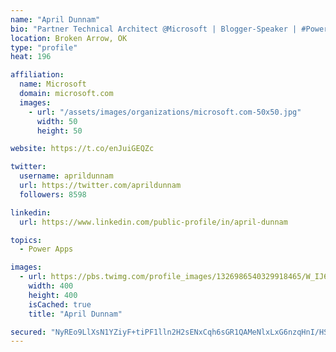 ```yaml
---
name: "April Dunnam"
bio: "Partner Technical Architect @Microsoft | Blogger-Speaker | #PowerApps, #PowerAutomate, #Office365, #SharePoint | #WIT | #Karaoke Queen"
location: Broken Arrow, OK
type: "profile"
heat: 196

affiliation:
  name: Microsoft
  domain: microsoft.com
  images:
    - url: "/assets/images/organizations/microsoft.com-50x50.jpg"
      width: 50
      height: 50

website: https://t.co/enJuiGEQZc

twitter:
  username: aprildunnam
  url: https://twitter.com/aprildunnam
  followers: 8598

linkedin:
  url: https://www.linkedin.com/public-profile/in/april-dunnam

topics:
  - Power Apps

images:
  - url: https://pbs.twimg.com/profile_images/1326986540329918465/W_IJ6Ih2_400x400.jpg
    width: 400
    height: 400
    isCached: true
    title: "April Dunnam"

secured: "NyREo9LlXsN1YZiyF+tiPF1lln2H2sENxCqh6sGR1QAMeNlxLxG6nzqHnI/HS/ssVK1BWiYYYrUc/Z/ek4vGgHxmfAEqwvG0DFTBH++8lCobpJyNRvoQD/II2S9bTJ8iwfdFiukUBIiofV+mf6+bRl/+YOqTgtN6VGz1BzNSUMjO9x4mT0D2Ie7CDXiBBVQwszyOedU2W7lTxLwR+b2ikZ7IK80TPs0TABo93WiIbH8bboTLn5rBCSHAGG2zJRYSK3s2/UdHo1IA2Wnu47c9sxlTdF+x4yd0+axXFTNEvas1RBBAbfodhzMkAXHyeV2jsi0oeUM4a8cNjKTVJl5U5R24KOoU09qcK1ipxssbD33j4r37ZjFYnjSfm71rg/eRYjuDqU4edSkeBqNM3rp6atd2MPxDZD1ZAgcjEgUHyWI=;hbV/f3c29BnrADlkflb63g=="
---
```



